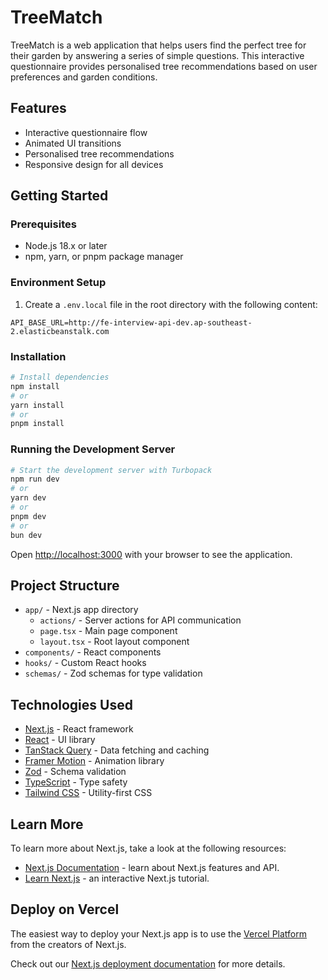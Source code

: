 # TreeMatch

TreeMatch is a web application that helps users find the perfect tree for their garden by answering a series of simple questions. This interactive questionnaire provides personalised tree recommendations based on user preferences and garden conditions.

## Features

- Interactive questionnaire flow
- Animated UI transitions
- Personalised tree recommendations
- Responsive design for all devices

## Getting Started

### Prerequisites

- Node.js 18.x or later
- npm, yarn, or pnpm package manager

### Environment Setup

1. Create a `.env.local` file in the root directory with the following content:

```
API_BASE_URL=http://fe-interview-api-dev.ap-southeast-2.elasticbeanstalk.com
```

### Installation

```bash
# Install dependencies
npm install
# or
yarn install
# or
pnpm install
```

### Running the Development Server

```bash
# Start the development server with Turbopack
npm run dev
# or
yarn dev
# or
pnpm dev
# or
bun dev
```

Open [http://localhost:3000](http://localhost:3000) with your browser to see the application.

## Project Structure

- `app/` - Next.js app directory
  - `actions/` - Server actions for API communication
  - `page.tsx` - Main page component
  - `layout.tsx` - Root layout component
- `components/` - React components
- `hooks/` - Custom React hooks
- `schemas/` - Zod schemas for type validation

## Technologies Used

- [Next.js](https://nextjs.org/) - React framework
- [React](https://reactjs.org/) - UI library
- [TanStack Query](https://tanstack.com/query) - Data fetching and caching
- [Framer Motion](https://www.framer.com/motion/) - Animation library
- [Zod](https://zod.dev/) - Schema validation
- [TypeScript](https://www.typescriptlang.org/) - Type safety
- [Tailwind CSS](https://tailwindcss.com/) - Utility-first CSS

## Learn More

To learn more about Next.js, take a look at the following resources:

- [Next.js Documentation](https://nextjs.org/docs) - learn about Next.js features and API.
- [Learn Next.js](https://nextjs.org/learn) - an interactive Next.js tutorial.

## Deploy on Vercel

The easiest way to deploy your Next.js app is to use the [Vercel Platform](https://vercel.com/new?utm_medium=default-template&filter=next.js&utm_source=create-next-app&utm_campaign=create-next-app-readme) from the creators of Next.js.

Check out our [Next.js deployment documentation](https://nextjs.org/docs/app/building-your-application/deploying) for more details.
